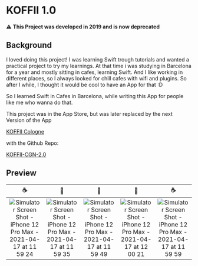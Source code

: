 # KOFFII 1.0

:warning: **This Project was developed in 2019 and is now deprecated**

## Background

I loved doing this project! I was learning Swift trough tutorials and wanted a practical project to try my learnings. 
At that time i was studying in Barcelona for a year and mostly sitting in cafes, learning Swift. And I like working in different places, 
so I always looked for chill cafes with wifi and plugins. So after I while, I thought it would be cool to have an App for that :D 

So I learned Swift in Cafes in Barcelona, while writing this App for people like me who wanna do that.

This project was in the App Store, but was later replaced by the next Version of the App

[KOFFII Cologne](https://apps.apple.com/de/app/koffii-cologne/id1462659665)

with the Github Repo: 

[KOFFII-CGN-2.0](https://github.com/UemitGuel/KOFFII-CGN-2.0)




## Preview

☕️ | 🗿| 🌋 | 🗿| ☕️
:-------------------------:|:-------------------------:|:-------------------------:|:-------------------------:|:-------------------------:
![Simulator Screen Shot - iPhone 12 Pro Max - 2021-04-17 at 11 59 24](https://user-images.githubusercontent.com/47325422/115109465-26bfe680-9f76-11eb-83ff-6e741a65be15.png) | ![Simulator Screen Shot - iPhone 12 Pro Max - 2021-04-17 at 11 59 35](https://user-images.githubusercontent.com/47325422/115109469-2889aa00-9f76-11eb-8c70-d1f4b8c76c96.png)| ![Simulator Screen Shot - iPhone 12 Pro Max - 2021-04-17 at 11 59 49](https://user-images.githubusercontent.com/47325422/115109470-2a536d80-9f76-11eb-8a98-a8b79b43f715.png) | ![Simulator Screen Shot - iPhone 12 Pro Max - 2021-04-17 at 12 00 21](https://user-images.githubusercontent.com/47325422/115109474-2b849a80-9f76-11eb-84cb-bb3702b741a5.png) | ![Simulator Screen Shot - iPhone 12 Pro Max - 2021-04-17 at 11 59 59](https://user-images.githubusercontent.com/47325422/115109476-2cb5c780-9f76-11eb-96cf-251aea800d48.png)
